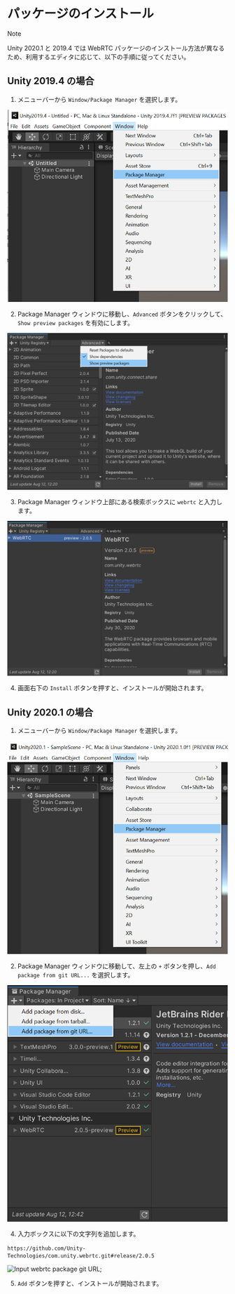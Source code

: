 # パッケージのインストール

> [!NOTE]
> Unity 2020.1 と 2019.4 では WebRTC パッケージのインストール方法が異なるため、利用するエディタに応じて、以下の手順に従ってください。

## Unity 2019.4 の場合

1. メニューバーから `Window/Package Manager` を選択します。

![Install Package Manager from menu bar](../images/install_select_packman_menu_unity2019.png)

2. Package Manager ウィンドウに移動し、`Advanced` ボタンをクリックして、`Show preview packages` を有効にします。

![Select show preview packages on advanced options](../images/install_select_show_preview_packages.png)

3. Package Manager ウィンドウ上部にある検索ボックスに `webrtc` と入力します。

![Search webrtc package](../images/install_search_webrtc_package.png)

4. 画面右下の `Install` ボタンを押すと、インストールが開始されます。

## Unity 2020.1 の場合

1. メニューバーから `Window/Package Manager` を選択します。

![Install Package Manager from menu bar](../images/install_select_packman_menu_unity2020.png)

2. Package Manager ウィンドウに移動して、左上の `+` ボタンを押し、`Add package from git URL...` を選択します。

![Select add package from git url](../images/install_select_add_package_from_git_url.png)

4. 入力ボックスに以下の文字列を追加します。

```https://github.com/Unity-Technologies/com.unity.webrtc.git#release/2.0.5```

![Input webrtc package git URL](../images/install_input_webrtc_git_url.png);

5. `Add` ボタンを押すと、インストールが開始されます。
